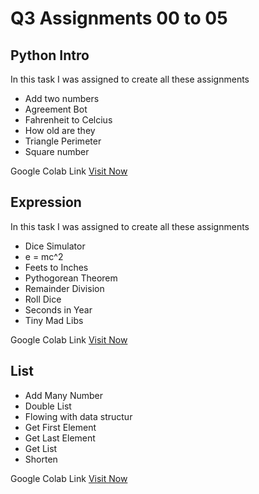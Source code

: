 # Q3 Assignments 00 to 05

## Python Intro
In this task I was assigned to create all these assignments
* Add two numbers
* Agreement Bot
* Fahrenheit to Celcius
* How old are they
* Triangle Perimeter
* Square number

Google Colab Link [Visit Now](https://colab.research.google.com/drive/1LpDYcO8WyvWyyyDKevHukTlYdlDIvaOX?usp=sharing)

## Expression
In this task I was assigned to create all these assignments
* Dice Simulator
* e = mc^2
* Feets to Inches
* Pythogorean Theorem
* Remainder Division
* Roll Dice
* Seconds in Year
* Tiny Mad Libs

Google Colab Link [Visit Now](https://colab.research.google.com/drive/1frudMbIvlZLfosvmF36eJO2_Ney1yMaT?usp=sharing)


## List
* Add Many Number
* Double List
* Flowing with data structur
* Get First Element
* Get Last Element
* Get List
* Shorten

Google Colab Link [Visit Now](https://colab.research.google.com/drive/10a6FDnEdGoVJkXXXSfvy45SNh-hyU-UF?usp=sharing)

